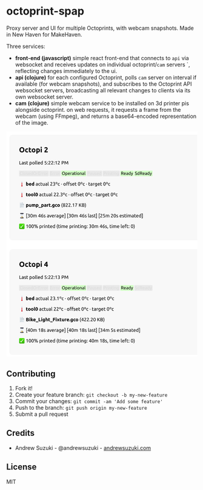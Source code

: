 # octoprint-spap

Proxy server and UI for multiple Octoprints, with webcam snapshots. Made in New Haven for MakeHaven.

Three services:
* **front-end (javascript)** simple react front-end that connects to `api` via websocket and receives updates on individual octoprint/`cam` servers `, reflecting changes immediately to the ui.
* **api (clojure)** for each configured Octoprint, polls `cam` server on interval if available (for webcam snapshots), and subscribes to the Octoprint API websocket servers, broadcasting all relevant changes to clients via its own websocket server.
* **cam (clojure)** simple webcam service to be installed on 3d printer pis alongside octoprint. on web requests, it requests a frame from the webcam (using FFmpeg), and returns a base64-encoded representation of the image.

![octoprint proxy screenshot](screenshot.png)

## Contributing

1. Fork it!
2. Create your feature branch: `git checkout -b my-new-feature`
3. Commit your changes: `git commit -am 'Add some feature'`
4. Push to the branch: `git push origin my-new-feature`
5. Submit a pull request

## Credits

* Andrew Suzuki - @andrewsuzuki - [andrewsuzuki.com](http://andrewsuzuki.com)

## License

MIT
